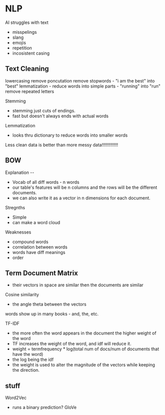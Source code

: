 # NLP

AI struggles with text
- misspelings
- slang
- emojis
- repetition
- incosistent casing

## Text Cleaning
lowercasing
remove poncutation
remove stopwords - "i am the best" into "best"
lemmatization - reduce words into simple parts - "running" into "run"
remove repeated letters

Stemming
- stemming just cuts of endings.
- fast but doesn't always ends with actual words

Lemmatization
- looks thru dictionary to reduce words into smaller words

Less clean data is better than more messy data!!!!!!!!!!!!!

## BOW
Explanation -- 
- Vocab of all diff words - n words
- our table's features will be n columns and the rows will be the different documents.
- we can also write it as a vector in n dimensions for each document.

Stregnths
- Simple
- can make a word cloud

Weaknesses
- compound words
- correlation between words
- words have diff meanings
- order

## Term Document Matrix
- their vectors in space are similar then the documents are similar

Cosine similarity
- the angle theta between the vectors

words show up in many books - and, the, etc.

TF-IDF
- the more often the word appears in the document the higher weight of the word
- TF increases the weight of the word, and idf will reduce it.
- weight = termfrequency * log(total num of docs/num of documents that have the word)
- the log being the idf
- the weight is used to alter the magnitude of the vectors while keeping the direction.

## stuff
Word2Vec
- runs a binary prediction? 
GloVe